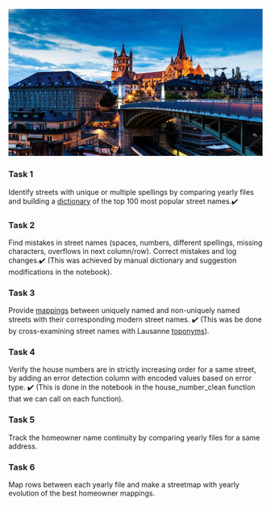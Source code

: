 ![Photo of Lausanne](/docs/assets/lausanne.jpg)

### Task 1
Identify streets with unique or multiple spellings by comparing yearly files and building a [dictionary](https://github.com/pmcintyr/pmcintyr.github.io/blob/main/dictionary.csv) of the top 100 most popular street names.✔️

### Task 2
Find mistakes in street names (spaces, numbers, different spellings, missing characters, overflows in next column/row).
Correct mistakes and log changes.✔️ (This was achieved by manual dictionary and suggestion modifications in the notebook).

### Task 3
Provide [mappings](https://github.com/pmcintyr/pmcintyr.github.io/blob/main/mappings.csv) between uniquely named and non-uniquely named streets with their corresponding modern street names. ✔️ (This was be done by cross-examining street names with Lausanne [toponyms](https://github.com/RPetitpierre/merian/blob/main/assets/data/toponyms.geojson)).

### Task 4
Verify the house numbers are in strictly increasing order for a same street, by adding an error detection column with encoded values based on error type. ✔️ (This is done in the notebook in the house_number_clean function that we can call on each function).

### Task 5
Track the homeowner name continuity by comparing yearly files for a same address.

### Task 6
Map rows between each yearly file and make a streetmap with yearly evolution of the best homeowner mappings.
